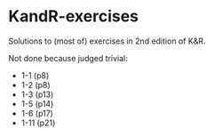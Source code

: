 # KandR-exercises
Solutions to (most of) exercises in 2nd edition of K&amp;R.

Not done because judged trivial:<br/><ul>
	<li>1-1 (p8)
	<li>1-2 (p8)
	<li>1-3 (p13)
	<li>1-5 (p14)
	<li>1-6 (p17)
	<li>1-11 (p21)
</ul>
